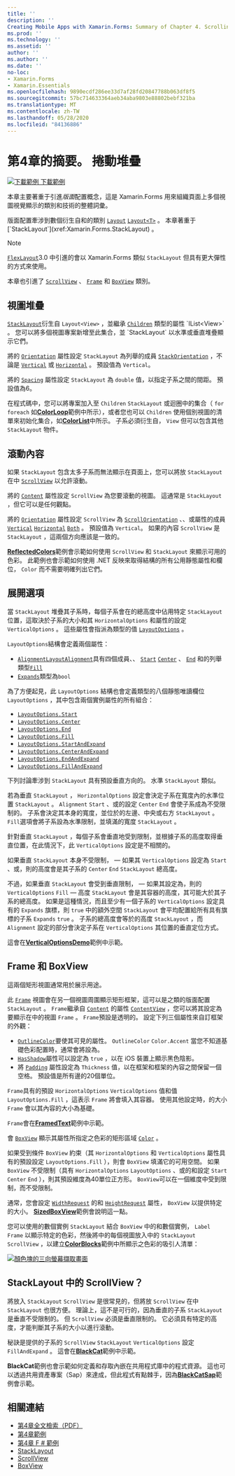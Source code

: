```yaml
---
title: ''
description: ''
Creating Mobile Apps with Xamarin.Forms: Summary of Chapter 4. Scrolling the stack''
ms.prod: ''
ms.technology: ''
ms.assetid: ''
author: ''
ms.author: ''
ms.date: ''
no-loc:
- Xamarin.Forms
- Xamarin.Essentials
ms.openlocfilehash: 9890ecdf286ee33d7af28fd20847788b063df8f5
ms.sourcegitcommit: 57bc714633364aeb34aba9803e88802bebf321ba
ms.translationtype: MT
ms.contentlocale: zh-TW
ms.lasthandoff: 05/28/2020
ms.locfileid: "84136886"
---
```

# <a name="summary-of-chapter-4-scrolling-the-stack"></a>第4章的摘要。 捲動堆疊

[![下載範例 ](~/media/shared/download.png) 下載範例](https://github.com/xamarin/xamarin-forms-book-samples/tree/master/Chapter04)

本章主要著重于引進*版面*配置概念，這是 Xamarin.Forms 用來組織頁面上多個視圖視覺顯示的類別和技術的整體詞彙。

版面配置牽涉到數個衍生自和的類別 [`Layout`](xref:Xamarin.Forms.Layout) [`Layout<T>`](xref:Xamarin.Forms.Layout`1) 。 本章著重于 [`StackLayout`](xref:Xamarin.Forms.StackLayout) 。

> [!NOTE]
> [`FlexLayout`](~/xamarin-forms/user-interface/layouts/flex-layout.md)3.0 中引進的會以 Xamarin.Forms 類似 `StackLayout` 但具有更大彈性的方式來使用。

本章也引進了 [`ScrollView`](xref:Xamarin.Forms.ScrollView) 、 [`Frame`](xref:Xamarin.Forms.Frame) 和 [`BoxView`](xref:Xamarin.Forms.BoxView) 類別。

## <a name="stacks-of-views"></a>視圖堆疊

[`StackLayout`](xref:Xamarin.Forms.StackLayout)衍生自 `Layout<View>` ，並繼承 [`Children`](xref:Xamarin.Forms.Layout`1) 類型的屬性 `IList<View>` 。 您可以將多個視圖專案新增至此集合，並 `StackLayout` 以水準或垂直堆疊顯示它們。

將的 [`Orientation`](xref:Xamarin.Forms.StackLayout.Orientation) 屬性設定 `StackLayout` 為列舉的成員 [`StackOrientation`](xref:Xamarin.Forms.StackOrientation) ，不論是 [`Vertical`](xref:Xamarin.Forms.StackOrientation.Vertical) 或 [`Horizontal`](xref:Xamarin.Forms.StackOrientation.Horizontal) 。 預設值為 `Vertical`。

將的 [`Spacing`](xref:Xamarin.Forms.StackLayout.Spacing) 屬性設定 `StackLayout` 為 `double` 值，以指定子系之間的間距。 預設值為6。

在程式碼中，您可以將專案加入至 `Children` `StackLayout` 或迴圈中的集合（ `for` `foreach` 如[**ColorLoop**](https://github.com/xamarin/xamarin-forms-book-samples/tree/master/Chapter04/ColorLoop)範例中所示），或者您也可以 `Children` 使用個別視圖的清單來初始化集合，如[**ColorList**](https://github.com/xamarin/xamarin-forms-book-samples/tree/master/Chapter04/ColorList)中所示。 子系必須衍生自， `View` 但可以包含其他 `StackLayout` 物件。

## <a name="scrolling-content"></a>滾動內容

如果 `StackLayout` 包含太多子系而無法顯示在頁面上，您可以將放 `StackLayout` 在中 [`ScrollView`](xref:Xamarin.Forms.ScrollView) 以允許滾動。

將的 [`Content`](xref:Xamarin.Forms.ScrollView.Content) 屬性設定 `ScrollView` 為您要滾動的視圖。 這通常是 `StackLayout` ，但它可以是任何觀點。

將的 [`Orientation`](xref:Xamarin.Forms.ScrollView.Orientation) 屬性設定 `ScrollView` 為 [`ScrollOrientation`](xref:Xamarin.Forms.ScrollOrientation) 、、或屬性的成員 [`Vertical`](xref:Xamarin.Forms.ScrollOrientation.Vertical) [`Horizontal`](xref:Xamarin.Forms.ScrollOrientation.Horizontal) [`Both`](xref:Xamarin.Forms.ScrollOrientation.Both) 。 預設值為 `Vertical`。 如果的內容 `ScrollView` 是 `StackLayout` ，這兩個方向應該是一致的。

[**ReflectedColors**](https://github.com/xamarin/xamarin-forms-book-samples/tree/master/Chapter04/ReflectedColors)範例會示範如何使用 `ScrollView` 和 `StackLayout` 來顯示可用的色彩。 此範例也會示範如何使用 .NET 反映來取得結構的所有公用靜態屬性和欄位， `Color` 而不需要明確列出它們。

## <a name="the-expands-option"></a>展開選項

當 `StackLayout` 堆疊其子系時，每個子系會在的總高度中佔用特定 `StackLayout` 位置，這取決於子系的大小和其 `HorizontalOptions` 和屬性的設定 `VerticalOptions` 。 這些屬性會指派為類型的值 [`LayoutOptions`](xref:Xamarin.Forms.LayoutOptions) 。

`LayoutOptions`結構會定義兩個屬性：

- [`Alignment`](xref:Xamarin.Forms.LayoutOptions.Alignment)[`LayoutAlignment`](xref:Xamarin.Forms.LayoutAlignment)具有四個成員、、 [`Start`](xref:Xamarin.Forms.LayoutAlignment.Start) [`Center`](xref:Xamarin.Forms.LayoutAlignment.Center) 、 [`End`](xref:Xamarin.Forms.LayoutAlignment.End) 和的列舉類型[`Fill`](xref:Xamarin.Forms.LayoutAlignment.Fill)
- [`Expands`](xref:Xamarin.Forms.LayoutOptions.Expands)類型為`bool`

為了方便起見，此 `LayoutOptions` 結構也會定義類型的八個靜態唯讀欄位 `LayoutOptions` ，其中包含兩個實例屬性的所有組合：

- [`LayoutOptions.Start`](xref:Xamarin.Forms.LayoutOptions.Start)
- [`LayoutOptions.Center`](xref:Xamarin.Forms.LayoutOptions.Center)
- [`LayoutOptions.End`](xref:Xamarin.Forms.LayoutOptions.End)
- [`LayoutOptions.Fill`](xref:Xamarin.Forms.LayoutOptions.Fill)
- [`LayoutOptions.StartAndExpand`](xref:Xamarin.Forms.LayoutOptions.StartAndExpand)
- [`LayoutOptions.CenterAndExpand`](xref:Xamarin.Forms.LayoutOptions.CenterAndExpand)
- [`LayoutOptions.EndAndExpand`](xref:Xamarin.Forms.LayoutOptions.EndAndExpand)
- [`LayoutOptions.FillAndExpand`](xref:Xamarin.Forms.LayoutOptions.FillAndExpand)

下列討論牽涉到 `StackLayout` 具有預設垂直方向的。 水準 `StackLayout` 類似。

若為垂直 `StackLayout` ， `HorizontalOptions` 設定會決定子系在寬度內的水準位置 `StackLayout` 。 `Alignment` `Start` 、或的設定 `Center` `End` 會使子系成為不受限制的。 子系會決定其本身的寬度，並位於的左邊、中央或右方 `StackLayout` 。 `Fill`選項會將子系設為水準限制，並填滿的寬度 `StackLayout` 。

針對垂直 `StackLayout` ，每個子系會垂直地受到限制，並根據子系的高度取得垂直位置，在此情況下，此 `VerticalOptions` 設定是不相關的。

如果垂直 `StackLayout` 本身不受限制， &mdash; 如果其 `VerticalOptions` 設定為 `Start` 、或，則的高度會是其子系的 `Center` `End` `StackLayout` 總高度。

不過，如果垂直 `StackLayout` 會受到垂直限制， &mdash; 如果其設定為，則的 `VerticalOptions` `Fill` &mdash; 高度 `StackLayout` 會是其容器的高度，其可能大於其子系的總高度。 如果是這種情況，而且至少有一個子系的 `VerticalOptions` 設定具有的 `Expands` 旗標，則 `true` 中的額外空間 `StackLayout` 會平均配置給所有具有旗標的子系 `Expands` `true` 。 子系的總高度會等於的高度 `StackLayout` ，而 `Alignment` 設定的部分會決定子系在 `VerticalOptions` 其位置的垂直定位方式。

這會在[**VerticalOptionsDemo**](https://github.com/xamarin/xamarin-forms-book-samples/tree/master/Chapter04/VerticalOptionsDemo)範例中示範。

## <a name="frame-and-boxview"></a>Frame 和 BoxView

這兩個矩形視圖通常用於展示用途。

此 [`Frame`](xref:Xamarin.Forms.Frame) 視圖會在另一個視圖周圍顯示矩形框架，這可以是之類的版面配置 `StackLayout` 。 `Frame`繼承自 [`Content`](xref:Xamarin.Forms.ContentView.Content) 的屬性 [`ContentView`](xref:Xamarin.Forms.ContentView) ，您可以將其設定為要顯示在中的視圖 `Frame` 。 `Frame`預設是透明的。 設定下列三個屬性來自訂框架的外觀：

- [`OutlineColor`](xref:Xamarin.Forms.Frame.OutlineColor)要使其可見的屬性。 `OutlineColor` `Color.Accent` 當您不知道基礎色彩配置時，通常會將設為。
- [`HasShadow`](xref:Xamarin.Forms.Frame.HasShadow)屬性可以設定為 `true` ，以在 iOS 裝置上顯示黑色陰影。
- 將 [`Padding`](xref:Xamarin.Forms.Layout.Padding) 屬性設定為 `Thickness` 值，以在框架和框架的內容之間保留一個空格。 預設值是所有邊的20個單位。

`Frame`具有的預設 `HorizontalOptions` `VerticalOptions` 值和值 `LayoutOptions.Fill` ，這表示 `Frame` 將會填入其容器。 使用其他設定時，的大小 `Frame` 會以其內容的大小為基礎。

`Frame`會在[**FramedText**](https://github.com/xamarin/xamarin-forms-book-samples/tree/master/Chapter04/FramedText)範例中示範。

會 [`BoxView`](xref:Xamarin.Forms.BoxView) 顯示其屬性所指定之色彩的矩形區域 [`Color`](xref:Xamarin.Forms.BoxView.Color) 。

如果受到條件 `BoxView` 約束（其 `HorizontalOptions` 和 `VerticalOptions` 屬性具有的預設設定 `LayoutOptions.Fill` ），則會 `BoxView` 填滿它的可用空間。 如果 `BoxView` 不受限制（具有 `HorizontalOptions` `LayoutOptions` 、或的和設定 `Start` `Center` `End` ），則其預設維度為40單位正方形。 `BoxView`可以在一個維度中受到限制，而不受限制。

通常，您會設定 [`WidthRequest`](xref:Xamarin.Forms.VisualElement.WidthRequest) 的和 [`HeightRequest`](xref:Xamarin.Forms.VisualElement.HeightRequest) 屬性， `BoxView` 以提供特定的大小。 [**SizedBoxView**](https://github.com/xamarin/xamarin-forms-book-samples/tree/master/Chapter04/SizedBoxView)範例會說明這一點。

您可以使用的數個實例 `StackLayout` 結合 `BoxView` 中的和數個實例， `Label` `Frame` 以顯示特定的色彩，然後將中的每個視圖放入中的 `StackLayout` `ScrollView` ，以建立[**ColorBlocks**](https://github.com/xamarin/xamarin-forms-book-samples/tree/master/Chapter04/ColorBlocks)範例中所顯示之色彩的吸引人清單：

[![顏色塊的三向螢幕擷取畫面](images/ch04fg11-small.png "色彩清單")](images/ch04fg11-large.png#lightbox "色彩清單")

## <a name="a-scrollview-in-a-stacklayout"></a>StackLayout 中的 ScrollView？

將放入 `StackLayout` `ScrollView` 是很常見的，但將放 `ScrollView` 在中 `StackLayout` 也很方便。 理論上，這不是可行的，因為垂直的子系 `StackLayout` 是垂直不受限制的。 但 `ScrollView` 必須是垂直限制的。 它必須具有特定的高度，才能判斷其子系的大小以進行滾動。

秘訣是提供的子系的 `ScrollView` `StackLayout` `VerticalOptions` 設定 `FillAndExpand` 。 這會在[**BlackCat**](https://github.com/xamarin/xamarin-forms-book-samples/tree/master/Chapter04/BlackCat)範例中示範。

**BlackCat**範例也會示範如何定義和存取內嵌在共用程式庫中的程式資源。 這也可以透過共用資產專案（Sap）來達成，但此程式有點棘手，因為[**BlackCatSap**](https://github.com/xamarin/xamarin-forms-book-samples/tree/master/Chapter04/BlackCatSap)範例會示範。

## <a name="related-links"></a>相關連結

- [第4章全文檢索（PDF）](https://download.xamarin.com/developer/xamarin-forms-book/XamarinFormsBook-Ch04-Apr2016.pdf)
- [第4章範例](https://github.com/xamarin/xamarin-forms-book-samples/tree/master/Chapter04)
- [第4章 F # 範例](https://github.com/xamarin/xamarin-forms-book-samples/tree/master/Chapter04/FS)
- [StackLayout](~/xamarin-forms/user-interface/layouts/stacklayout.md)
- [ScrollView](~/xamarin-forms/user-interface/layouts/scroll-view.md)
- [BoxView](~/xamarin-forms/user-interface/boxview.md)
